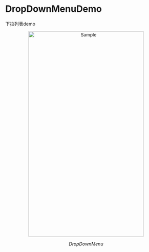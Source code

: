 # DropDownMenuDemo
 下拉列表demo
<p align="center">
	<img src="screenshots/dropdownMenu.gif" alt="Sample"  width="360" height="640">
	<p align="center">
		<em>DropDownMenu</em>
	</p>
</p>
